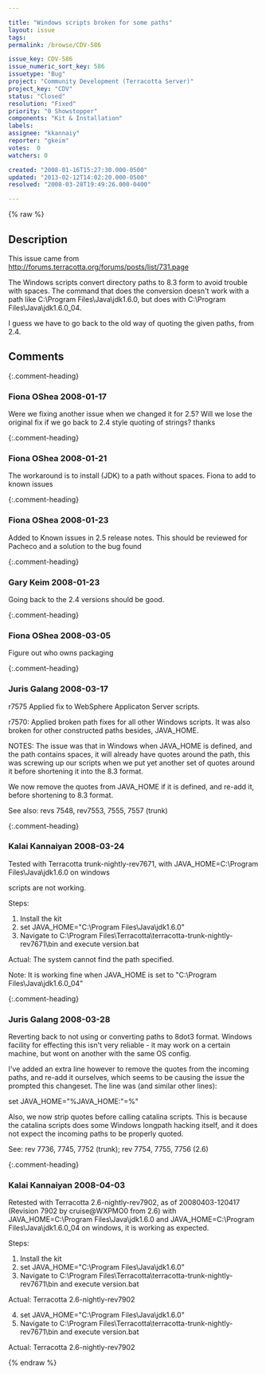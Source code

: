 ```yaml
---

title: "Windows scripts broken for some paths"
layout: issue
tags: 
permalink: /browse/CDV-586

issue_key: CDV-586
issue_numeric_sort_key: 586
issuetype: "Bug"
project: "Community Development (Terracotta Server)"
project_key: "CDV"
status: "Closed"
resolution: "Fixed"
priority: "0 Showstopper"
components: "Kit & Installation"
labels: 
assignee: "kkannaiy"
reporter: "gkeim"
votes:  0
watchers: 0

created: "2008-01-16T15:27:30.000-0500"
updated: "2013-02-12T14:02:20.000-0500"
resolved: "2008-03-28T19:49:26.000-0400"

---
```




{% raw %}



## Description

<div markdown="1" class="description">

This issue came from http://forums.terracotta.org/forums/posts/list/731.page

The Windows scripts convert directory paths to 8.3 form to avoid trouble with spaces.  The command that does the conversion doesn't work with a path like C:\Program Files\Java\jdk1.6.0, but does with C:\Program Files\Java\jdk1.6.0\_04.

I guess we have to go back to the old way of quoting the given paths, from 2.4.


</div>

## Comments


{:.comment-heading}
### **Fiona OShea** <span class="date">2008-01-17</span>

<div markdown="1" class="comment">

Were we fixing another issue when we changed it for 2.5? Will we lose the original fix if we go back to 2.4 style quoting of strings?  thanks

</div>


{:.comment-heading}
### **Fiona OShea** <span class="date">2008-01-21</span>

<div markdown="1" class="comment">

The workaround is to install (JDK) to a path without spaces. Fiona to add to known issues

</div>


{:.comment-heading}
### **Fiona OShea** <span class="date">2008-01-23</span>

<div markdown="1" class="comment">

Added to Known issues in 2.5 release notes. This should be reviewed for Pacheco and a solution to the bug found

</div>


{:.comment-heading}
### **Gary Keim** <span class="date">2008-01-23</span>

<div markdown="1" class="comment">

Going back to the 2.4 versions should be good.


</div>


{:.comment-heading}
### **Fiona OShea** <span class="date">2008-03-05</span>

<div markdown="1" class="comment">

Figure out who owns packaging

</div>


{:.comment-heading}
### **Juris Galang** <span class="date">2008-03-17</span>

<div markdown="1" class="comment">

r7575
Applied fix to WebSphere Applicaton Server scripts.

r7570:
Applied broken path fixes for all other Windows scripts.
It was also broken for other constructed paths besides, JAVA\_HOME.

NOTES:
The issue was that in Windows when JAVA\_HOME is defined, and the path contains spaces, it will already have quotes around the path,
this was screwing up our scripts when we put yet another set of quotes around it before shortening it into the 8.3 format.

We now remove the quotes from JAVA\_HOME if it is defined, and re-add it, before shortening to 8.3 format.

See also: revs 7548, rev7553, 7555, 7557 (trunk) 

</div>


{:.comment-heading}
### **Kalai Kannaiyan** <span class="date">2008-03-24</span>

<div markdown="1" class="comment">

Tested with Terracotta trunk-nightly-rev7671, with JAVA\_HOME=C:\Program Files\Java\jdk1.6.0 on windows

scripts are not working.

Steps:
1. Install the kit
2. set JAVA\_HOME="C:\Program Files\Java\jdk1.6.0"
3. Navigate to C:\Program Files\Terracotta\terracotta-trunk-nightly-rev7671\bin and execute version.bat

Actual: The system cannot find the path specified.

Note: It is working fine when JAVA\_HOME is set to "C:\Program Files\Java\jdk1.6.0\_04"


</div>


{:.comment-heading}
### **Juris Galang** <span class="date">2008-03-28</span>

<div markdown="1" class="comment">

Reverting back to not using or converting paths to 8dot3 format. Windows facility for effecting this isn't very reliable - it may work on a certain machine, but wont on another with the same OS config. 

I've added an extra line however to remove the quotes from the incoming paths, and re-add it ourselves, which seems to be causing the issue the prompted this changeset.
The line was (and similar other lines):

   set JAVA\_HOME="%JAVA\_HOME:"=%"

Also, we now strip quotes before calling catalina scripts. This is because the catalina scripts does some Windows longpath hacking itself, and it does not expect the incoming paths to be properly quoted.

See: rev 7736, 7745, 7752 (trunk); rev 7754, 7755, 7756 (2.6)


</div>


{:.comment-heading}
### **Kalai Kannaiyan** <span class="date">2008-04-03</span>

<div markdown="1" class="comment">

Retested with Terracotta 2.6-nightly-rev7902, as of 20080403-120417 (Revision 7902 by cruise@WXPMO0 from 2.6)
with JAVA\_HOME=C:\Program Files\Java\jdk1.6.0 and JAVA\_HOME=C:\Program Files\Java\jdk1.6.0\_04 on windows,
it is working as expected.



Steps:
1. Install the kit
2. set JAVA\_HOME="C:\Program Files\Java\jdk1.6.0"
3. Navigate to C:\Program Files\Terracotta\terracotta-trunk-nightly-rev7671\bin and execute version.bat

Actual: Terracotta 2.6-nightly-rev7902

4. set JAVA\_HOME="C:\Program Files\Java\jdk1.6.0"
5. Navigate to C:\Program Files\Terracotta\terracotta-trunk-nightly-rev7671\bin and execute version.bat

Actual: Terracotta 2.6-nightly-rev7902

</div>



{% endraw %}
